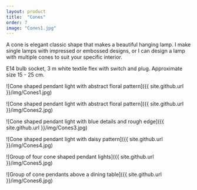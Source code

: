 ```yaml
---
layout: product
title:  "Cones"
order: 7
image: "Cones1.jpg"
---
```


A cone is elegant classic shape that makes a beautiful hanging lamp. I make single lamps with impressed or embossed designs, or I can design a lamp with multiple cones to suit your specific interior.

E14 bulb socket, 3 m white textile flex with switch and plug. Approximate size 15 - 25 cm.

![Cone shaped pendant light with abstract floral pattern]({{ site.github.url }}/img/Cones1.jpg)

![Cone shaped pendant light with abstract floral pattern]({{ site.github.url }}/img/Cones2.jpg)

![Cone shaped pendant light with blue details and rough edge]({{ site.github.url }}/img/Cones3.jpg)

![Cone shaped pendant light with daisy pattern]({{ site.github.url }}/img/Cones4.jpg)

![Group of four cone shaped pendant lights]({{ site.github.url }}/img/Cones5.jpg)

![Group of cone pendants above a dining table]({{ site.github.url }}/img/Cones6.jpg)
